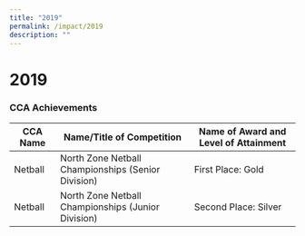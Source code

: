 ```yaml
---
title: "2019"
permalink: /impact/2019
description: ""
---
```

# **2019**

### CCA Achievements

| CCA Name  	| Name/Title of Competition  	| Name of Award and Level of Attainment  	|
|---	|---	|---	|
| Netball 	| North Zone Netball Championships (Senior Division) 	| First Place: Gold 	|
| Netball 	| North Zone Netball Championships (Junior Division) 	| Second Place: Silver 	|
